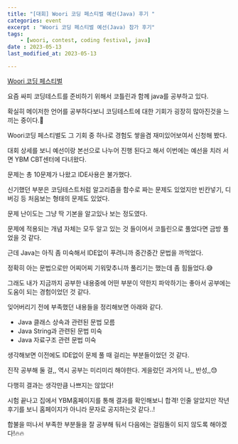 ```yaml
---
title: "[대회] Woori 코딩 페스티벌 예선(Java) 후기 "
categories: event
excerpt : "Woori 코딩 페스티벌 예선(Java) 참가 후기"
tags:
    - [woori, contest, coding festival, java]
date : 2023-05-13
last_modified_at: 2023-05-13

---
```

[Woori 코딩 페스티벌](https://www.ybmit.com/event/revent/woori_Code/2023/event.jsp)

요즘 싸피 코딩테스트를 준비하기 위해서 코틀린과 함께 java를 공부하고 있다.

확실히 메이저한 언어를 공부하다보니 코딩테스트에 대한 기회가 굉장히 많아진것을 느끼는 중이다.🙂

Woori코딩 페스티벌도 그 기회 중 하나로 경험도 쌓을겸 재미있어보여서 신청해 봤다.

대회 상세를 보니 예선이랑 본선으로 나누어 진행 된다고 해서 이번에는 예선을 치러 서면 YBM CBT센터에 다녀왔다.

문제는 총 10문제가 나왔고 IDE사용은 불가했다.

신기했던 부분은 코딩테스트처럼 알고리즘을 함수로 짜는 문제도 있었지만 빈칸넣기, 디버깅 등 처음보는 형태의 문제도 있었다.

문제 난이도는 그냥 딱 기본을 알고있나 보는 정도였다.

문제에 적용되는 개념 자체는 모두 알고 있는 것 들이어서 코틀린으로 풀었다면 금방 풀었을 것 같다.

근데 Java는 아직 좀 미숙해서 IDE없이 푸려니까 중간중간 문법을 까먹었다.

정확히 아는 문법으로만 어찌어찌 기워맞추니까 풀리기는 했는데 좀 힘들었다.😅

 그래도 내가 지금까지 공부한 내용중에 어떤 부분이 약한지 파악하기는 좋아서 공부에는 도움이 되는 경험이었던 것 같다.

잊어버리기 전에 부족했던 내용들을 정리해보면 아래와 같다.

- Java 클래스 상속과 관련된 문법 모름
- Java String과 관련된 문법 미숙
- Java 자료구조 관련 문법 미숙

생각해보면 이전에도 IDE없이 문제 풀 때 걸리는 부분들이었던 것 같다.

진작 공부해 둘 걸,, 역시 공부는 미리미리 해야한다. 게을렀던 과거의 나,, 반성,,😓

다행히 결과는 생각만큼 나쁘지는 않았다!

시험 끝나고 집에서 YBM홈페이지를 통해 결과를 확인해보니 합격!
인줄 알았지만 작년 후기를 보니 홈페이지가 아니라 문자로 공지하는것 같다..!

합불을 떠나서 부족한 부분들을 잘 공부해 둬서 다음에는 걸림돌이 되지 않도록 해야겠다!🔥🔥